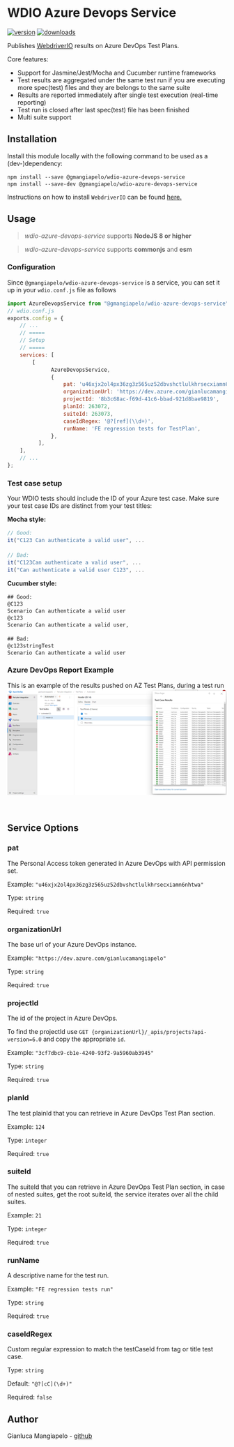 # WDIO Azure Devops Service

[![version](https://img.shields.io/npm/v/@gmangiapelo/wdio-azure-devops-service.svg)](https://www.npmjs.com/package/@gmangiapelo/wdio-azure-devops-service)
[![downloads](https://img.shields.io/npm/dt/@gmangiapelo/wdio-azure-devops-service.svg)](https://www.npmjs.com/package/@gmangiapelo/wdio-azure-devops-service)

Publishes [WebdriverIO](https://webdriver.io/) results on Azure DevOps Test Plans.

Core features:

* Support for Jasmine/Jest/Mocha and Cucumber runtime frameworks
* Test results are aggregated under the same test run if you are executing more spec(test) files and they are belongs to the same suite
* Results are reported immediately after single test execution (real-time reporting)
* Test run is closed after last spec(test) file has been finished
* Multi suite support


## Installation

Install this module locally with the following command to be used as a (dev-)dependency:

```shell
npm install --save @gmangiapelo/wdio-azure-devops-service
npm install --save-dev @gmangiapelo/wdio-azure-devops-service
```

Instructions on how to install `WebdriverIO` can be found [here.](https://webdriver.io/docs/gettingstarted)

## Usage

> _wdio-azure-devops-service_ supports **NodeJS 8 or higher**

> _wdio-azure-devops-service_ supports **commonjs** and **esm**

### Configuration

Since `@gmangiapelo/wdio-azure-devops-service` is a service, you can set it up in your `wdio.conf.js` file as follows

```js
import AzureDevopsService from "@gmangiapelo/wdio-azure-devops-service";
// wdio.conf.js
exports.config = {
    // ...
    // =====
    // Setup
    // =====
    services: [
        [
              AzureDevopsService,
              {
                  pat: 'u46xjx2ol4px36zg3z565uz52dbvshctlulkhrsecxiamn6nhtwa',
                  organizationUrl: 'https://dev.azure.com/gianlucamangiapelo',
                  projectId: '8b3c68ac-f69d-41c6-bbad-921d8bae9819',
                  planId: 263072,
                  suiteId: 263073,
                  caseIdRegex: '@?[ref](\\d+)',
                  runName: 'FE regression tests for TestPlan',
              },
          ],
    ],
    // ...
};
```

### Test case setup

Your WDIO tests should include the ID of your Azure test case. Make sure your test case IDs are distinct from your test titles:

**Mocha style:**
```Javascript
// Good:
it("C123 Can authenticate a valid user", ...

// Bad:
it("C123Can authenticate a valid user", ...
it("Can authenticate a valid user C123", ...
```

**Cucumber style:**
```Gherkin
## Good:
@C123
Scenario Can authenticate a valid user
@c123
Scenario Can authenticate a valid user,

## Bad:
@c123stringTest
Scenario Can authenticate a valid user
```

### Azure DevOps Report Example

This is an example of the results pushed on AZ Test Plans, during a test run
![AzureDevops Test Plans example](./img/AZ-DevOps-example.png)

<br>

## Service Options

### pat

The Personal Access token generated in Azure DevOps with API permission set.

Example: `"u46xjx2ol4px36zg3z565uz52dbvshctlulkhrsecxiamn6nhtwa"`

Type: `string`

Required: `true`

### organizationUrl

The base url of your Azure DevOps instance.

Example: `"https://dev.azure.com/gianlucamangiapelo"`

Type: `string`

Required: `true`

### projectId

The id of the project in Azure DevOps.

To find the projectId use `GET {organizationUrl}/_apis/projects?api-version=6.0` and copy the appropriate `id`.

Example: `"3cf7dbc9-cb1e-4240-93f2-9a5960ab3945"`

Type: `string`

Required: `true`

### planId

The test plainId that you can retrieve in Azure DevOps Test Plan section.

Example: `124`

Type: `integer`

Required: `true`

### suiteId

The suiteId that you can retrieve in Azure DevOps Test Plan section, in case of nested suites, get the root suiteId, the service iterates over all the child suites. 

Example: `21`

Type: `integer`

Required: `true`

### runName

A descriptive name for the test run.

Example: `"FE regression tests run"`

Type: `string`

Required: `true`

### caseIdRegex

Custom regular expression to match the testCaseId from tag or title test case.

Type: `string`

Default: `"@?[cC](\d+)"`

Required: `false`

## Author
Gianluca Mangiapelo - [github](https://github.com/gianlucamangiapelo)
